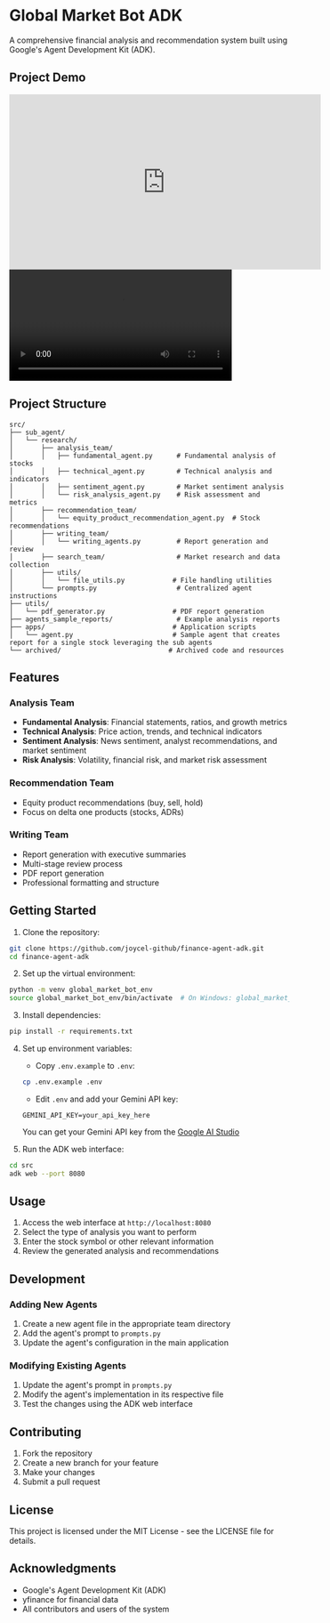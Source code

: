 # Global Market Bot ADK

A comprehensive financial analysis and recommendation system built using Google's Agent Development Kit (ADK).

## Project Demo

<iframe width="560" height="315" src="https://www.youtube.com/embed/EwlJXowPYgI" frameborder="0" allowfullscreen></iframe> 
<video src="https://www.youtube.com/embed/EwlJXowPYgI" style="max-height:640px; min-height: 200px"></video>


## Project Structure

```
src/
├── sub_agent/
│   └── research/
│       ├── analysis_team/
│       │   ├── fundamental_agent.py      # Fundamental analysis of stocks
│       │   ├── technical_agent.py        # Technical analysis and indicators
│       │   ├── sentiment_agent.py        # Market sentiment analysis
│       │   └── risk_analysis_agent.py    # Risk assessment and metrics
│       ├── recommendation_team/
│       │   └── equity_product_recommendation_agent.py  # Stock recommendations
│       ├── writing_team/
│       │   └── writing_agents.py         # Report generation and review
│       ├── search_team/                  # Market research and data collection
│       ├── utils/
│       │   └── file_utils.py            # File handling utilities
│       └── prompts.py                    # Centralized agent instructions
├── utils/
│   └── pdf_generator.py                 # PDF report generation
├── agents_sample_reports/                # Example analysis reports
├── apps/                                # Application scripts
│   └── agent.py                         # Sample agent that creates report for a single stock leveraging the sub agents
└── archived/                           # Archived code and resources
```

## Features

### Analysis Team
- **Fundamental Analysis**: Financial statements, ratios, and growth metrics
- **Technical Analysis**: Price action, trends, and technical indicators
- **Sentiment Analysis**: News sentiment, analyst recommendations, and market sentiment
- **Risk Analysis**: Volatility, financial risk, and market risk assessment

### Recommendation Team
- Equity product recommendations (buy, sell, hold)
- Focus on delta one products (stocks, ADRs)

### Writing Team
- Report generation with executive summaries
- Multi-stage review process
- PDF report generation
- Professional formatting and structure

## Getting Started

1. Clone the repository:
```bash
git clone https://github.com/joycel-github/finance-agent-adk.git
cd finance-agent-adk
```

2. Set up the virtual environment:
```bash
python -m venv global_market_bot_env
source global_market_bot_env/bin/activate  # On Windows: global_market_bot_env\Scripts\activate
```

3. Install dependencies:
```bash
pip install -r requirements.txt
```

4. Set up environment variables:
   - Copy `.env.example` to `.env`:
   ```bash
   cp .env.example .env
   ```
   - Edit `.env` and add your Gemini API key:
   ```
   GEMINI_API_KEY=your_api_key_here
   ```
   You can get your Gemini API key from the [Google AI Studio](https://makersuite.google.com/app/apikey)

5. Run the ADK web interface:
```bash
cd src
adk web --port 8080
```

## Usage

1. Access the web interface at `http://localhost:8080`
2. Select the type of analysis you want to perform
3. Enter the stock symbol or other relevant information
4. Review the generated analysis and recommendations

## Development

### Adding New Agents
1. Create a new agent file in the appropriate team directory
2. Add the agent's prompt to `prompts.py`
3. Update the agent's configuration in the main application

### Modifying Existing Agents
1. Update the agent's prompt in `prompts.py`
2. Modify the agent's implementation in its respective file
3. Test the changes using the ADK web interface

## Contributing

1. Fork the repository
2. Create a new branch for your feature
3. Make your changes
4. Submit a pull request

## License

This project is licensed under the MIT License - see the LICENSE file for details.

## Acknowledgments

- Google's Agent Development Kit (ADK)
- yfinance for financial data
- All contributors and users of the system

